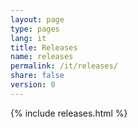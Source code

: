 ```yaml
---
layout: page
type: pages
lang: it
title: Releases
name: releases
permalink: /it/releases/
share: false
version: 0
---
```

{% include releases.html %}

